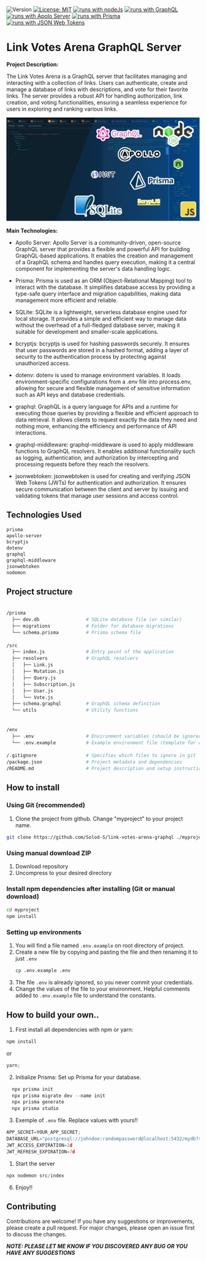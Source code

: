 ![Version](https://img.shields.io/badge/Version-1.0-blue.svg?cacheSeconds=2592000)
[![License: MIT](https://img.shields.io/badge/License-MIT-yellow.svg)](https://opensource.org/licenses/MIT)
[![runs with nodeJs](https://img.shields.io/badge/Runs%20with%20Node.Js-000.svg?style=flat-square&logo=nodedotjs&labelColor=f3f3f3&logoColor=#3C823B)](https://nodejs.org/ru)
[![runs with GraphQL](https://img.shields.io/badge/Runs%20with%20GraphQL-000.svg?style=flat-square&logo=graphql&labelColor=f3f3f3&logoColor=E10098)](https://nestjs.com/)
[![runs with Apolo Server](https://img.shields.io/badge/Runs%20with%20Apolo%20Server-000.svg?style=flat-square&logo=apollographql&labelColor=f3f3f3&logoColor=311C87)](https://nestjs.com/)
[![runs with Prisma](https://img.shields.io/badge/Runs%20with%20Prisma-000.svg?style=flat-square&logo=prisma&labelColor=f3f3f3&logoColor=2D3748)](https://www.prisma.io/)
[![runs with JSON Web Tokens](https://img.shields.io/badge/Runs%20with%20JSON%20Web%20Tokens-000.svg?style=flat-square&logo=jsonwebtokens&labelColor=f3f3f3&logoColor=2D3748)](https://www.prisma.io/)

# Link Votes Arena GraphQL Server

**Project Description:**

The Link Votes Arena is a GraphQL server that facilitates managing and interacting with a collection of links. Users can authenticate, create and manage a database of links with descriptions, and vote for their favorite links. The server provides a robust API for handling authorization, link creation, and voting functionalities, ensuring a seamless experience for users in exploring and ranking various links.

![Link Votes Arena](/media/banner.jpg)

**Main Technologies:**

- Apollo Server: Apollo Server is a community-driven, open-source GraphQL server that provides a flexible and powerful API for building GraphQL-based applications. It enables the creation and management of a GraphQL schema and handles query execution, making it a central component for implementing the server's data handling logic.

- Prisma: Prisma is used as an ORM (Object-Relational Mapping) tool to interact with the database. It simplifies database access by providing a type-safe query interface and migration capabilities, making data management more efficient and reliable.

- SQLite: SQLite is a lightweight, serverless database engine used for local storage. It provides a simple and efficient way to manage data without the overhead of a full-fledged database server, making it suitable for development and smaller-scale applications.

- bcryptjs: bcryptjs is used for hashing passwords securely. It ensures that user passwords are stored in a hashed format, adding a layer of security to the authentication process by protecting against unauthorized access.

- dotenv: dotenv is used to manage environment variables. It loads environment-specific configurations from a .env file into process.env, allowing for secure and flexible management of sensitive information such as API keys and database credentials.

- graphql: GraphQL is a query language for APIs and a runtime for executing those queries by providing a flexible and efficient approach to data retrieval. It allows clients to request exactly the data they need and nothing more, enhancing the efficiency and performance of API interactions.

- graphql-middleware: graphql-middleware is used to apply middleware functions to GraphQL resolvers. It enables additional functionality such as logging, authentication, and authorization by intercepting and processing requests before they reach the resolvers.

- jsonwebtoken: jsonwebtoken is used for creating and verifying JSON Web Tokens (JWTs) for authentication and authorization. It ensures secure communication between the client and server by issuing and validating tokens that manage user sessions and access control.

## Technologies Used

    prisma
    apollo-server
    bcryptjs
    dotenv
    graphql
    graphql-middleware
    jsonwebtoken
    nodemon

## Project structure

```sh

/prisma
  ├── dev.db                 # SQLite database file (or similar)
  ├── migrations             # Folder for database migrations
  └── schema.prisma          # Prisma schema file

/src
  ├── index.js               # Entry point of the application
  ├── resolvers              # GraphQL resolvers
  │   ├── Link.js
  │   ├── Mutation.js
  │   ├── Query.js
  │   ├── Subscription.js
  │   ├── User.js
  │   └── Vote.js
  ├── schema.graphql         # GraphQL schema definition
  └── utils                  # Utility functions


/env
  ├── .env                   # Environment variables (should be ignored by git)
  └── .env.example           # Example environment file (template for configuration)

/.gitignore                  # Specifies which files to ignore in git
/package.json                # Project metadata and dependencies
/README.md                   # Project description and setup instructions


```

## How to install

### Using Git (recommended)

1.  Clone the project from github. Change "myproject" to your project name.

```bash
git clone https://github.com/Solod-S/link-votes-arena-graphql ./myproject
```

### Using manual download ZIP

1.  Download repository
2.  Uncompress to your desired directory

### Install npm dependencies after installing (Git or manual download)

```bash
cd myproject
npm install
```

### Setting up environments

1.  You will find a file named `.env.example` on root directory of project.
2.  Create a new file by copying and pasting the file and then renaming it to just `.env`
    ```bash
    cp .env.example .env
    ```
3.  The file `.env` is already ignored, so you never commit your credentials.
4.  Change the values of the file to your environment. Helpful comments added to `.env.example` file to understand the constants.

## How to build your own..

1. First install all dependencies with npm or yarn:

```javascript
npm install
```

or

```javascript
yarn;
```

2. Initialize Prisma: Set up Prisma for your database.

```javascript
  npx prisma init
  npx prisma migrate dev --name init
  npx prisma generate
  npx prisma studio
```

3. Exemple of `.env` file. Replace values with yours!!

```javascript
APP_SECRET=YOUR_APP_SECRET;
DATABASE_URL="postgresql://johndoe:randompassword@localhost:5432/mydb?schema=public"
JWT_ACCESS_EXPIRATION=1d
JWT_REFRESH_EXPIRATION=7d
```

1. Start the server

```javascript
npx nodemon src/index
```

6. Enjoy!!

## Contributing

Contributions are welcome! If you have any suggestions or improvements, please create a pull request. For major changes, please open an issue first to discuss the changes.

**_NOTE: PLEASE LET ME KNOW IF YOU DISCOVERED ANY BUG OR YOU HAVE ANY SUGGESTIONS_**
